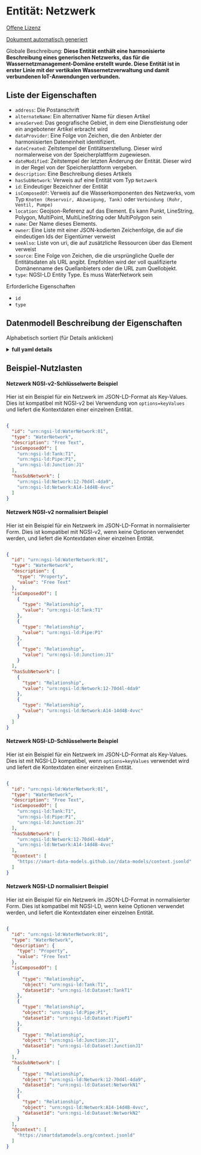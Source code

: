 Entität: Netzwerk  
=================  
[Offene Lizenz](https://github.com/smart-data-models//dataModel.WaterDistributionManagementEPANET/blob/master/Network/LICENSE.md)  
[Dokument automatisch generiert](https://docs.google.com/presentation/d/e/2PACX-1vTs-Ng5dIAwkg91oTTUdt8ua7woBXhPnwavZ0FxgR8BsAI_Ek3C5q97Nd94HS8KhP-r_quD4H0fgyt3/pub?start=false&loop=false&delayms=3000#slide=id.gb715ace035_0_60)  
Globale Beschreibung: **Diese Entität enthält eine harmonisierte Beschreibung eines generischen Netzwerks, das für die Wassernetzmanagement-Domäne erstellt wurde. Diese Entität ist in erster Linie mit der vertikalen Wassernetzverwaltung und damit verbundenen IoT-Anwendungen verbunden.**  

## Liste der Eigenschaften  

- `address`: Die Postanschrift  - `alternateName`: Ein alternativer Name für diesen Artikel  - `areaServed`: Das geografische Gebiet, in dem eine Dienstleistung oder ein angebotener Artikel erbracht wird  - `dataProvider`: Eine Folge von Zeichen, die den Anbieter der harmonisierten Dateneinheit identifiziert.  - `dateCreated`: Zeitstempel der Entitätserstellung. Dieser wird normalerweise von der Speicherplattform zugewiesen.  - `dateModified`: Zeitstempel der letzten Änderung der Entität. Dieser wird in der Regel von der Speicherplattform vergeben.  - `description`: Eine Beschreibung dieses Artikels  - `hasSubNetwork`: Verweis auf eine Entität vom Typ `Netzwerk`  - `id`: Eindeutiger Bezeichner der Entität  - `isComposedOf`: Verweis auf die Wasserkomponenten des Netzwerks, vom Typ `Knoten (Reservoir, Abzweigung, Tank)` oder `Verbindung (Rohr, Ventil, Pumpe)`  - `location`: Geojson-Referenz auf das Element. Es kann Punkt, LineString, Polygon, MultiPoint, MultiLineString oder MultiPolygon sein  - `name`: Der Name dieses Elements.  - `owner`: Eine Liste mit einer JSON-kodierten Zeichenfolge, die auf die eindeutigen Ids der Eigentümer verweist  - `seeAlso`: Liste von uri, die auf zusätzliche Ressourcen über das Element verweist  - `source`: Eine Folge von Zeichen, die die ursprüngliche Quelle der Entitätsdaten als URL angibt. Empfohlen wird der voll qualifizierte Domänenname des Quellanbieters oder die URL zum Quellobjekt.  - `type`: NGSI-LD Entity Type. Es muss WaterNetwork sein    
Erforderliche Eigenschaften  
- `id`  - `type`  ## Datenmodell Beschreibung der Eigenschaften  
Alphabetisch sortiert (für Details anklicken)  
<details><summary><strong>full yaml details</strong></summary>    
```yaml  
Network:    
  description: 'This entity contains a harmonised description of a generic network made for the Water Network Management domain. This entity is primarily associated with the water network management vertical and related IoT applications.'    
  properties:    
    address:    
      description: 'The mailing address'    
      properties:    
        addressCountry:    
          description: 'Property. The country. For example, Spain. Model:''https://schema.org/addressCountry'''    
          type: string    
        addressLocality:    
          description: 'Property. The locality in which the street address is, and which is in the region. Model:''https://schema.org/addressLocality'''    
          type: string    
        addressRegion:    
          description: 'Property. The region in which the locality is, and which is in the country. Model:''https://schema.org/addressRegion'''    
          type: string    
        postOfficeBoxNumber:    
          description: 'Property. The post office box number for PO box addresses. For example, 03578. Model:''https://schema.org/postOfficeBoxNumber'''    
          type: string    
        postalCode:    
          description: 'Property. The postal code. For example, 24004. Model:''https://schema.org/https://schema.org/postalCode'''    
          type: string    
        streetAddress:    
          description: 'Property. The street address. Model:''https://schema.org/streetAddress'''    
          type: string    
      type: Property    
      x-ngsi:    
        model: https://schema.org/address    
    alternateName:    
      description: 'An alternative name for this item'    
      type: Property    
    areaServed:    
      description: 'The geographic area where a service or offered item is provided'    
      type: Property    
      x-ngsi:    
        model: https://schema.org/Text    
    dataProvider:    
      description: 'A sequence of characters identifying the provider of the harmonised data entity.'    
      type: Property    
    dateCreated:    
      description: 'Entity creation timestamp. This will usually be allocated by the storage platform.'    
      format: date-time    
      type: Property    
    dateModified:    
      description: 'Timestamp of the last modification of the entity. This will usually be allocated by the storage platform.'    
      format: date-time    
      type: Property    
    description:    
      description: 'A description of this item'    
      type: Property    
    hasSubNetwork:    
      description: 'Reference to an entity of type `Network`'    
      items:    
        anyOf:    
          - maxLength: 256    
            minLength: 1    
            pattern: ^[\w\-\.\{\}\$\+\*\[\]`|~^@!,:\\]+$    
            type: string    
          - format: uri    
            type: string    
      type: Relationship    
      x-ngsi:    
        model: https://schema.org/Text    
    id:    
      anyOf: &network_-_properties_-_owner_-_items_-_anyof    
        - description: 'Property. Identifier format of any NGSI entity'    
          maxLength: 256    
          minLength: 1    
          pattern: ^[\w\-\.\{\}\$\+\*\[\]`|~^@!,:\\]+$    
          type: string    
        - description: 'Property. Identifier format of any NGSI entity'    
          format: uri    
          type: string    
      description: 'Unique identifier of the entity'    
      type: Property    
    isComposedOf:    
      description: 'Reference to the water component entities of the network, of type `Node (Reservoir, Junction, Tank)` or `Link (Pipe, Valve, Pump)`'    
      items:    
        anyOf:    
          - maxLength: 256    
            minLength: 1    
            pattern: ^[\w\-\.\{\}\$\+\*\[\]`|~^@!,:\\]+$    
            type: string    
          - format: uri    
            type: string    
      type: Relationship    
    location:    
      description: 'Geojson reference to the item. It can be Point, LineString, Polygon, MultiPoint, MultiLineString or MultiPolygon'    
      oneOf:    
        - description: 'Geoproperty. Geojson reference to the item. Point'    
          properties:    
            bbox:    
              items:    
                type: number    
              minItems: 4    
              type: array    
            coordinates:    
              items:    
                type: number    
              minItems: 2    
              type: array    
            type:    
              enum:    
                - Point    
              type: string    
          required:    
            - type    
            - coordinates    
          title: 'GeoJSON Point'    
          type: object    
        - description: 'Geoproperty. Geojson reference to the item. LineString'    
          properties:    
            bbox:    
              items:    
                type: number    
              minItems: 4    
              type: array    
            coordinates:    
              items:    
                items:    
                  type: number    
                minItems: 2    
                type: array    
              minItems: 2    
              type: array    
            type:    
              enum:    
                - LineString    
              type: string    
          required:    
            - type    
            - coordinates    
          title: 'GeoJSON LineString'    
          type: object    
        - description: 'Geoproperty. Geojson reference to the item. Polygon'    
          properties:    
            bbox:    
              items:    
                type: number    
              minItems: 4    
              type: array    
            coordinates:    
              items:    
                items:    
                  items:    
                    type: number    
                  minItems: 2    
                  type: array    
                minItems: 4    
                type: array    
              type: array    
            type:    
              enum:    
                - Polygon    
              type: string    
          required:    
            - type    
            - coordinates    
          title: 'GeoJSON Polygon'    
          type: object    
        - description: 'Geoproperty. Geojson reference to the item. MultiPoint'    
          properties:    
            bbox:    
              items:    
                type: number    
              minItems: 4    
              type: array    
            coordinates:    
              items:    
                items:    
                  type: number    
                minItems: 2    
                type: array    
              type: array    
            type:    
              enum:    
                - MultiPoint    
              type: string    
          required:    
            - type    
            - coordinates    
          title: 'GeoJSON MultiPoint'    
          type: object    
        - description: 'Geoproperty. Geojson reference to the item. MultiLineString'    
          properties:    
            bbox:    
              items:    
                type: number    
              minItems: 4    
              type: array    
            coordinates:    
              items:    
                items:    
                  items:    
                    type: number    
                  minItems: 2    
                  type: array    
                minItems: 2    
                type: array    
              type: array    
            type:    
              enum:    
                - MultiLineString    
              type: string    
          required:    
            - type    
            - coordinates    
          title: 'GeoJSON MultiLineString'    
          type: object    
        - description: 'Geoproperty. Geojson reference to the item. MultiLineString'    
          properties:    
            bbox:    
              items:    
                type: number    
              minItems: 4    
              type: array    
            coordinates:    
              items:    
                items:    
                  items:    
                    items:    
                      type: number    
                    minItems: 2    
                    type: array    
                  minItems: 4    
                  type: array    
                type: array    
              type: array    
            type:    
              enum:    
                - MultiPolygon    
              type: string    
          required:    
            - type    
            - coordinates    
          title: 'GeoJSON MultiPolygon'    
          type: object    
      type: Geoproperty    
    name:    
      description: 'The name of this item.'    
      type: Property    
    owner:    
      description: 'A List containing a JSON encoded sequence of characters referencing the unique Ids of the owner(s)'    
      items:    
        anyOf: *network_-_properties_-_owner_-_items_-_anyof    
        description: 'Property. Unique identifier of the entity'    
      type: Property    
    seeAlso:    
      description: 'list of uri pointing to additional resources about the item'    
      oneOf:    
        - items:    
            format: uri    
            type: string    
          minItems: 1    
          type: array    
        - format: uri    
          type: string    
      type: Property    
    source:    
      description: 'A sequence of characters giving the original source of the entity data as a URL. Recommended to be the fully qualified domain name of the source provider, or the URL to the source object.'    
      type: Property    
    type:    
      description: 'NGSI-LD Entity Type. It has to be WaterNetwork'    
      enum:    
        - WaterNetwork    
      type: Property    
  required:    
    - id    
    - type    
  type: object    
```  
</details>    
## Beispiel-Nutzlasten  
#### Netzwerk NGSI-v2-Schlüsselwerte Beispiel  
Hier ist ein Beispiel für ein Netzwerk im JSON-LD-Format als Key-Values. Dies ist kompatibel mit NGSI-v2 bei Verwendung von `options=keyValues` und liefert die Kontextdaten einer einzelnen Entität.  
```json  
{  
  "id": "urn:ngsi-ld:WaterNetwork:01",  
  "type": "WaterNetwork",  
  "description": "Free Text",  
  "isComposedOf": [  
    "urn:ngsi-ld:Tank:T1",  
    "urn:ngsi-ld:Pipe:P1",  
    "urn:ngsi-ld:Junction:J1"  
  ],  
  "hasSubNetwork": [  
    "urn:ngsi-ld:Network:12-70d4l-4da9",  
    "urn:ngsi-ld:Network:A14-14d4B-4vvc"  
  ]  
}  
```  
#### Netzwerk NGSI-v2 normalisiert Beispiel  
Hier ist ein Beispiel für ein Netzwerk im JSON-LD-Format in normalisierter Form. Dies ist kompatibel mit NGSI-v2, wenn keine Optionen verwendet werden, und liefert die Kontextdaten einer einzelnen Entität.  
```json  
{  
  "id": "urn:ngsi-ld:WaterNetwork:01",  
  "type": "WaterNetwork",  
  "description": {  
    "type": "Property",  
    "value": "Free Text"  
  },  
  "isComposedOf": [  
    {  
      "type": "Relationship",  
      "value": "urn:ngsi-ld:Tank:T1"  
    },  
    {  
      "type": "Relationship",  
      "value": "urn:ngsi-ld:Pipe:P1"  
    },  
    {  
      "type": "Relationship",  
      "value": "urn:ngsi-ld:Junction:J1"  
    }  
  ],  
  "hasSubNetwork": [  
    {  
      "type": "Relationship",  
      "value": "urn:ngsi-ld:Network:12-70d4l-4da9"  
    },  
    {  
      "type": "Relationship",  
      "value": "urn:ngsi-ld:Network:A14-14d4B-4vvc"  
    }  
  ]  
}  
```  
#### Netzwerk NGSI-LD-Schlüsselwerte Beispiel  
Hier ist ein Beispiel für ein Netzwerk im JSON-LD-Format als Key-Values. Dies ist mit NGSI-LD kompatibel, wenn `options=keyValues` verwendet wird und liefert die Kontextdaten einer einzelnen Entität.  
```json  
{  
  "id": "urn:ngsi-ld:WaterNetwork:01",  
  "type": "WaterNetwork",  
  "description": "Free Text",  
  "isComposedOf": [  
    "urn:ngsi-ld:Tank:T1",  
    "urn:ngsi-ld:Pipe:P1",  
    "urn:ngsi-ld:Junction:J1"  
  ],  
  "hasSubNetwork": [  
    "urn:ngsi-ld:Network:12-70d4l-4da9",  
    "urn:ngsi-ld:Network:A14-14d4B-4vvc"  
  ],  
  "@context": [  
    "https://smart-data-models.github.io//data-models/context.jsonld"  
  ]  
}  
```  
#### Netzwerk NGSI-LD normalisiert Beispiel  
Hier ist ein Beispiel für ein Netzwerk im JSON-LD-Format in normalisierter Form. Dies ist kompatibel mit NGSI-LD, wenn keine Optionen verwendet werden, und liefert die Kontextdaten einer einzelnen Entität.  
```json  
{  
  "id": "urn:ngsi-ld:WaterNetwork:01",  
  "type": "WaterNetwork",  
  "description": {  
    "type": "Property",  
    "value": "Free Text"  
  },  
  "isComposedOf": [  
    {  
      "type": "Relationship",  
      "object": "urn:ngsi-ld:Tank:T1",  
      "datasetId": "urn:ngsi-ld:Dataset:TankT1"  
    },  
    {  
      "type": "Relationship",  
      "object": "urn:ngsi-ld:Pipe:P1",  
      "datasetId": "urn:ngsi-ld:Dataset:PipeP1"  
    },  
    {  
      "type": "Relationship",  
      "object": "urn:ngsi-ld:Junction:J1",  
      "datasetId": "urn:ngsi-ld:Dataset:JunctionJ1"  
    }  
  ],  
  "hasSubNetwork": [  
    {  
      "type": "Relationship",  
      "object": "urn:ngsi-ld:Network:12-70d4l-4da9",  
      "datasetId": "urn:ngsi-ld:Dataset:NetworkN1"  
    },  
    {  
      "type": "Relationship",  
      "object": "urn:ngsi-ld:Network:A14-14d4B-4vvc",  
      "datasetId": "urn:ngsi-ld:Dataset:NetworkN2"  
    }  
  ],  
  "@context": [  
    "https://smartdatamodels.org/context.jsonld"  
  ]  
}  
```  

